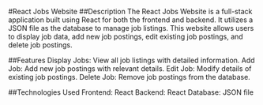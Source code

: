 #React Jobs Website
##Description
The React Jobs Website is a full-stack application built using React for both the frontend and backend. It utilizes a JSON file as the database to manage job listings. This website allows users to display job data, add new job postings, edit existing job postings, and delete job postings.

##Features
Display Jobs: View all job listings with detailed information.
Add Job: Add new job postings with relevant details.
Edit Job: Modify details of existing job postings.
Delete Job: Remove job postings from the database.

##Technologies Used
Frontend: React
Backend: React
Database: JSON file

